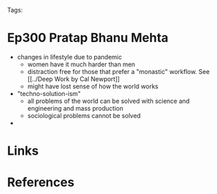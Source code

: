 Tags: 

# Ep300 Pratap Bhanu Mehta

- changes in lifestyle due to pandemic
	- women have it much harder than men
	- distraction free for those that prefer a "monastic" workflow. See [[../Deep Work by Cal Newport]]
	- might have lost sense of how the world works
- "techno-solution-ism"
	- all problems of the world can be solved with science and engineering and mass production
	- sociological problems cannot be solved
- 

# Links

# References